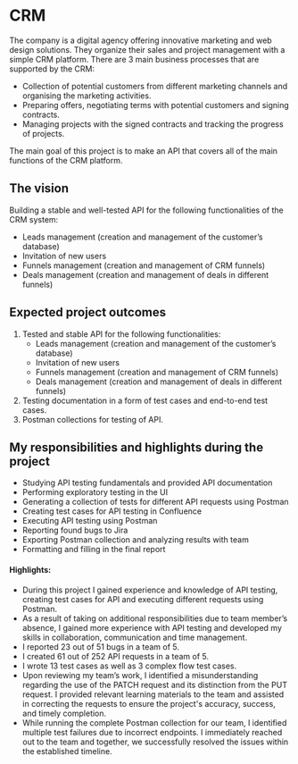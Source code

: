 # CRM
The company is a digital agency offering innovative marketing and web design solutions. They organize their sales and project management with a simple CRM platform. There are 3 main business processes that are supported by the CRM:
* Collection of potential customers from different marketing channels and organising the marketing activities.
* Preparing offers, negotiating terms with potential customers and signing contracts. 
* Managing projects with the signed contracts and tracking the progress of projects.

The main goal of this project is to make an API that covers all of the main functions of the CRM platform.

## The vision
Building a stable and well-tested API for the following functionalities of the CRM system:
* Leads management (creation and management of the customer’s database)
* Invitation of new users
* Funnels management (creation and management of CRM funnels)
* Deals management (creation and management of deals in different funnels)

## Expected project outcomes
1. Tested and stable API for the following functionalities:
    * Leads management (creation and management of the customer’s database)
    * Invitation of new users
    * Funnels management (creation and management of CRM funnels)
    * Deals management (creation and management of deals in different funnels)
2. Testing documentation in a form of test cases and end-to-end test cases.
3. Postman collections for testing of API.

## My responsibilities and highlights during the project
* Studying API testing fundamentals and provided API documentation
* Performing exploratory testing in the UI
* Generating a collection of tests for different API requests using Postman
* Creating test cases for API testing in Confluence
* Executing API testing using Postman
* Reporting found bugs to Jira
* Exporting Postman collection and analyzing results with team
* Formatting and filling in the final report
#### Highlights:
* During this project I gained experience and knowledge of API testing, creating test cases for API and executing different requests using Postman.
* As a result of taking on additional responsibilities due to team member’s absence, I gained more experience with API testing and developed my skills in collaboration, communication and time management.
* I reported 23 out of 51 bugs in a team of 5.
* I created 61 out of 252 API requests in a team of 5.
* I wrote 13 test cases as well as 3 complex flow test cases.
* Upon reviewing my team’s work, I identified a misunderstanding regarding the use of the PATCH request and its distinction from the PUT request. I provided relevant learning materials to the team and assisted in correcting the requests to ensure the project's accuracy, success, and timely completion. 
* While running the complete Postman collection for our team, I identified multiple test failures due to incorrect endpoints. I immediately reached out to the team and together, we successfully resolved the issues within the established timeline.
